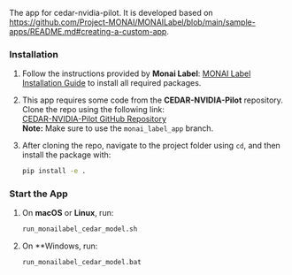 The app for cedar-nvidia-pilot. It is developed based on https://github.com/Project-MONAI/MONAILabel/blob/main/sample-apps/README.md#creating-a-custom-app.

### Installation

1. Follow the instructions provided by **Monai Label**: [MONAI Label Installation Guide](https://docs.monai.io/projects/label/en/latest/installation.html) to install all required packages.  
   
2. This app requires some code from the **CEDAR-NVIDIA-Pilot** repository. Clone the repo using the following link:  
   [CEDAR-NVIDIA-Pilot GitHub Repository](https://github.com/ohsu-cedar-comp-hub/CEDAR-NVIDIA-Pilot/tree/monai_label_app)  
   **Note:** Make sure to use the `monai_label_app` branch.  
   
3. After cloning the repo, navigate to the project folder using `cd`, and then install the package with:  
   ```bash
   pip install -e .

### Start the App

1. On **macOS** or **Linux**, run:  
   ```bash
   run_monailabel_cedar_model.sh

2. On **Windows, run:
   ```command
   run_monailabel_cedar_model.bat

